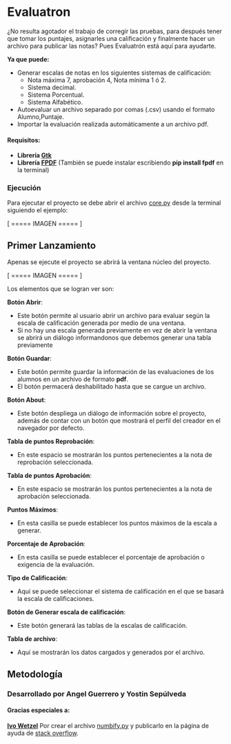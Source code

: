 # Evaluatron

¿No resulta agotador el trabajo de corregir las pruebas, para después tener que tomar los puntajes, asignarles una calificación y finalmente hacer un archivo para publicar las notas? Pues Evaluatrón está aquí para ayudarte.

**Ya que puede:**
   + Generar escalas de notas en los siguientes sistemas de calificación:
      - Nota máxima 7, aprobación 4, Nota mínima 1 ó 2.
      - Sistema decimal.
      - Sistema Porcentual.
      - Sistema Alfabético. 
   + Autoevaluar un archivo separado por comas (.csv) usando el formato Alumno,Puntaje.
   + Importar la evaluación realizada automáticamente a un archivo pdf.


#### Requisitos:
  + **Librería [Gtk](https://www.gtk.org/docs/installations/linux/)**
  + **Librería [FPDF](http://www.fpdf.org/)** (También se puede instalar escribiendo **pip install fpdf** en la terminal)
  
### Ejecución
Para ejecutar el proyecto se debe abrir el archivo [core.py](https://github.com/AngelTheG/Proyecto-3/blob/master/core.py) desde la terminal siguiendo el ejemplo:

[ ===== IMAGEN ===== ]


## Primer Lanzamiento
Apenas se ejecute el proyecto se abrirá la ventana núcleo del proyecto.

[ ===== IMAGEN ===== ]

Los elementos que se logran ver son:
  
  **Botón Abrir**:
  
  * Este botón permite al usuario abrir un archivo para evaluar según la escala de calificación generada por medio de una ventana.
  * Si no hay una escala generada previamente en vez de abrir la ventana se abrirá un diálogo informandonos que debemos generar una tabla previamente
   
  **Botón Guardar**:
  * Este botón permite guardar la información de las evaluaciones de los alumnos en un archivo de formato **pdf**.
  * El botón permacerá deshabilitado hasta que se cargue un archivo.
  
  **Botón About**:
  
  * Este botón despliega un diálogo de información sobre el proyecto, además de contar con un botón que mostrará el perfil del creador en el navegador por defecto.
  
  **Tabla de puntos Reprobación**:
  
  * En este espacio se mostrarán los puntos pertenecientes a la nota de reprobación seleccionada.
  
  **Tabla de puntos Aprobación**:
  
  * En este espacio se mostrarán los puntos pertenecientes a la nota de aprobación seleccionada.
  
  **Puntos Máximos**:
  
  * En esta casilla se puede establecer los puntos máximos de la escala a generar.
  
  **Porcentaje de Aprobación**:
  
  * En esta casilla se puede establecer el porcentaje de aprobación o exigencia de la evaluación.
  
  **Tipo de Calificación**:
  
  * Aquí se puede seleccionar el sistema de calificación en el que se basará la escala de calificaciones.
  
  **Botón de Generar escala de calificación**:
  
  * Este botón generará las tablas de la escalas de calificación.

  **Tabla de archivo**:
  
  * Aquí se mostrarán los datos cargados y generados por el archivo.

## Metodología

### Desarrollado por **Angel Guerrero** y **Yostin Sepúlveda**

#### Gracias especiales a:
**[Ivo Wetzel](https://stackoverflow.com/users/170224/ivo-wetzel)** Por crear el archivo [numbify.py](https://github.com/AngelTheG/Proyecto-3/blob/master/numbify.py) y publicarlo en la página de ayuda de [stack overflow](https://stackoverflow.com/questions/2726839/creating-a-pygtk-text-field-that-only-accepts-number).
  
